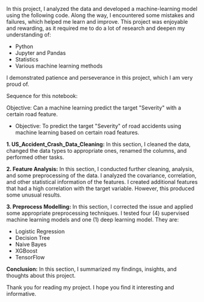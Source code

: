 In this project, I analyzed the data and developed a machine-learning model using the following code. Along the way, I encountered some mistakes and failures, which helped me learn and improve. This project was enjoyable and rewarding, as it required me to do a lot of research and deepen my understanding of:

- Python
- Jupyter and Pandas
- Statistics
- Various machine learning methods
  
I demonstrated patience and perseverance in this project, which I am very proud of.

Sequence for this notebook:

Objective: Can a machine learning predict the target "Severity" with a certain road feature.

- Objective: To predict the target "Severity" of road accidents using machine learning based on certain road features.

**1. US_Accident_Crash_Data_Cleaning:**
   In this section, I cleaned the data, changed the data types to appropriate ones, renamed the columns, and performed other tasks.

**2. Feature Analysis:**
   In this section, I conducted further cleaning, analysis, and some preprocessing of the data. I analyzed the covariance, correlation, and 
   other statistical information of the features. I created additional features that had a high correlation with the target variable. However, 
   this produced some unusual results.

**3. Preprocess Modelling:**
   In this section, I corrected the issue and applied some appropriate preprocessing techniques. I tested four (4) supervised machine learning 
   models and one (1) deep learning model. They are:

   - Logistic Regression
   - Decision Tree
   - Naive Bayes
   - XGBoost
   - TensorFlow

**Conclusion:**
In this section, I summarized my findings, insights, and thoughts about this project.

Thank you for reading my project. I hope you find it interesting and informative.

